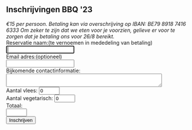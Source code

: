 <h2 id="BBQ">Inschrijvingen BBQ '23</h2>
<div id="BBQform"><script>
    function calcTotal() {
      var aantalVleeseters = parseInt(document.getElementById("meat").value);
        console.log("vlees: " + aantalVleeseters);
      var aantalVegetariers = parseInt(document.getElementById("vegi").value);
        console.log("vegi: " + aantalVegetariers);
      var totaalAantal = aantalVleeseters + aantalVegetariers;
        console.log("totaal: " + totaalAantal);
      document.getElementById("total").value = totaalAantal;
        console.log("totalvalue: " + document.getElementById("total").value);
    }
	function submitForm() {
      // Get form data
      var name = document.getElementById("name").value;
      var email = document.getElementById("email").value;
      var contact = document.getElementById("contact").value;
      var vegi = parseInt(document.getElementById("vegi").value);
      var vlees = parseInt(document.getElementById("meat").value);

      // Create JSON object
      var formData = {
        naam: name,
        email: email,
        contact: contact,
        vegi: vegi,
        vlees: vlees
      };

      // Send JSON data to server
      var xhr = new XMLHttpRequest();
      xhr.open("POST", "https://spaceapi.voidwarranties.be/bbq", true);
      xhr.setRequestHeader("Content-Type", "application/json;charset=UTF-8");
      xhr.send(JSON.stringify(formData));

      // Handle response
      xhr.onload = function() {
        if (xhr.status === 200) {
          // Form submission success
          alert("Form submitted successfully!");
        } else {
          // Form submission failed
          alert("Form submission failed. Please try again.");
        }
      };
    }
  </script>
    
<form onsubmit="event.preventDefault(); submitForm();" onchange="calcTotal()">
    <i>€15 per persoon.
    Betaling kan via overschrijving op IBAN:  BE79 8918 7416 6333
Om zeker te zijn dat we eten voor je voorzien, gelieve er voor te zorgen dat je betaling ons voor 26/8 bereikt.</i><br>
    <label for="name">Reservatie naam:</label>(te vernoemen in mededeling van betaling)<br>
    <input type="text" name="name" required="" autofocus="" id="name"><br>
    <label for="email">Email adres:</label>(optioneel)<br>
    <input type="email" name="email" id="email"><br>
    <label for="contact">Bijkomende contactinformatie:</label><br>
    <textarea type="text" name="contact" rows="2" cols="50" id="contact"></textarea><br>
    <label for="meat">Aantal vlees:</label>
    <input type="number" name="meat" value="0" min="0" max="99" required="" id="meat"><br>
    <label for="vegi">Aantal vegetarisch:</label>
    <input type="number" name="vegi" value="0" min="0" max="99" required="" id="vegi"><br>
    <label for="total">Totaal:</label><br>
    <input type="number" name="total" min="0" max="99" id="total" readonly="">
    <br>
    <input type="submit" value="Inschrijven">
</form>
</div>
<div id="response">
</div>
